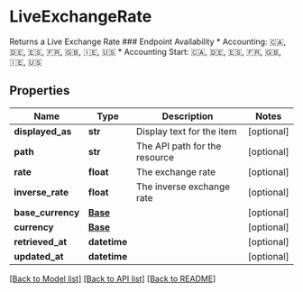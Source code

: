 # LiveExchangeRate

Returns a Live Exchange Rate  ### Endpoint Availability  * Accounting: 🇨🇦, 🇩🇪, 🇪🇸, 🇫🇷, 🇬🇧, 🇮🇪, 🇺🇸 * Accounting Start: 🇨🇦, 🇩🇪, 🇪🇸, 🇫🇷, 🇬🇧, 🇮🇪, 🇺🇸
## Properties
Name | Type | Description | Notes
------------ | ------------- | ------------- | -------------
**displayed_as** | **str** | Display text for the item | [optional] 
**path** | **str** | The API path for the resource | [optional] 
**rate** | **float** | The exchange rate | [optional] 
**inverse_rate** | **float** | The inverse exchange rate | [optional] 
**base_currency** | [**Base**](Base.md) |  | [optional] 
**currency** | [**Base**](Base.md) |  | [optional] 
**retrieved_at** | **datetime** |  | [optional] 
**updated_at** | **datetime** |  | [optional] 

[[Back to Model list]](../README.md#documentation-for-models) [[Back to API list]](../README.md#documentation-for-api-endpoints) [[Back to README]](../README.md)


